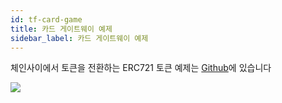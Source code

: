 ```yaml
---
id: tf-card-game
title: 카드 게이트웨이 예제
sidebar_label: 카드 게이트웨이 예제
---
```

체인사이에서 토큰을 전환하는 ERC721 토큰 예제는 [Github](https://github.com/loomnetwork/cards-gateway-example)에 있습니다

![](/developers/docs/img/tf-card-game.gif)